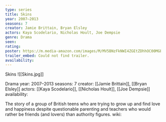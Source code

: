 ```yaml
---
type: series
title: Skins
year: 2007–2013
seasons: 7
creator: Jamie Brittain, Bryan Elsley
actors: Kaya Scodelario, Nicholas Hoult, Joe Dempsie
genre: Drama
seen:
rating: 
poster: https://m.media-amazon.com/images/M/MV5BNzFkNWI4ZGEtZDhhOC00MGE5LWEzYmYtZGU5MGYxYjc5ZmZmXkEyXkFqcGdeQXVyMTA0MTM5NjI2._V1_SX300.jpg
trailer_embed: Could not find trailer.
availability:
---
```

Skins
![[Skins.jpg]]

Drama
year: 2007–2013
seasons: 7
creator: [[Jamie Brittain]], [[Bryan Elsley]]
actors: [[Kaya Scodelario]], [[Nicholas Hoult]], [[Joe Dempsie]]
availability:

The story of a group of British teens who are trying to grow up and find love and happiness despite questionable parenting and teachers who would rather be friends (and lovers) than authority figures.
wiki: 


